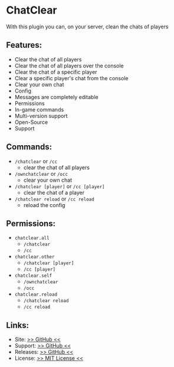 # ChatClear
With this plugin you can, on your server, clean the chats of players

## Features:
- Clear the chat of all players
- Clear the chat of all players over the console
- Clear the chat of a specific player
- Clear a specific player's chat from the console
- Clear your own chat
- Config
- Messages are completely editable
- Permissions
- In-game commands
- Multi-version support
- Open-Source
- Support

## Commands:
- `/chatclear` or `/cc`
	- clear the chat of all players
- `/ownchatclear` or `/occ`
	- clear your own chat
- `/chatclear [player]` or `/cc [player]`
	- clear the chat of a player
- `/chatclear reload` or `/cc reload`
	- reload the config

## Permissions:
- `chatclear.all`
	- `/chatclear`
	- `/cc`
- `chatclear.other`
	- `/chatclear [player]`
	- `/cc [player]`
- `chatclear.self`
	- `/ownchatclear`
	- `/occ`
- `chatclear.reload`
	- `/chatclear reload`
	- `/cc reload`

## Links:
- Site: [>> GitHub <<](https://github.com/hampoelz/ChatClear)
- Support: [>> GitHub <<](https://github.com/hampoelz/ChatClear/issues)
- Releases: [>> GitHub <<](https://github.com/hampoelz/ChatClear/releases)
- License: [>> MIT License <<](https://github.com/hampoelz/ChatClear/blob/master/LICENSE)
